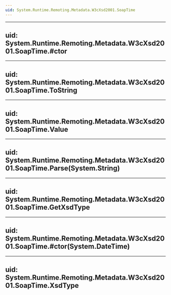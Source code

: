 ```yaml
---
uid: System.Runtime.Remoting.Metadata.W3cXsd2001.SoapTime
---
```


---
uid: System.Runtime.Remoting.Metadata.W3cXsd2001.SoapTime.#ctor
---

---
uid: System.Runtime.Remoting.Metadata.W3cXsd2001.SoapTime.ToString
---

---
uid: System.Runtime.Remoting.Metadata.W3cXsd2001.SoapTime.Value
---

---
uid: System.Runtime.Remoting.Metadata.W3cXsd2001.SoapTime.Parse(System.String)
---

---
uid: System.Runtime.Remoting.Metadata.W3cXsd2001.SoapTime.GetXsdType
---

---
uid: System.Runtime.Remoting.Metadata.W3cXsd2001.SoapTime.#ctor(System.DateTime)
---

---
uid: System.Runtime.Remoting.Metadata.W3cXsd2001.SoapTime.XsdType
---
